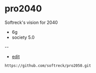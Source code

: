 # pro2040
Softreck's vision for 2040


+ 6g
+ society 5.0


--
+ [edit](https://github.com/softreck/pro2050/edit/main/README.md)

```
https://github.com/softreck/pro2050.git
```
